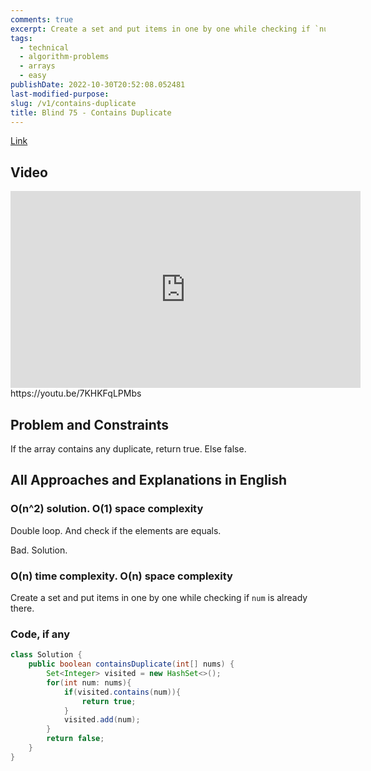 ```yaml
---
comments: true
excerpt: Create a set and put items in one by one while checking if `num` is already there.
tags:
  - technical
  - algorithm-problems
  - arrays
  - easy
publishDate: 2022-10-30T20:52:08.052481
last-modified-purpose:
slug: /v1/contains-duplicate
title: Blind 75 - Contains Duplicate
---
```


[Link](https://leetcode.com/problems/contains-duplicate/)

## Video

<iframe width="560" height="315" src="https://www.youtube.com/embed/7KHKFqLPMbs" title="YouTube video player" frameborder="0" allow="accelerometer; autoplay; clipboard-write; encrypted-media; gyroscope; picture-in-picture" allowfullscreen></iframe>https://youtu.be/7KHKFqLPMbs

## Problem and Constraints

If the array contains any duplicate, return true. Else false.

## All Approaches and Explanations in English

### O(n^2) solution. O(1) space complexity

Double loop. And check if the elements are equals.

Bad. Solution.

### O(n) time complexity. O(n) space complexity

Create a set and put items in one by one while checking if `num` is already there.

### Code, if any

```java
class Solution {
    public boolean containsDuplicate(int[] nums) {
        Set<Integer> visited = new HashSet<>();
        for(int num: nums){
            if(visited.contains(num)){
                return true;
            }
            visited.add(num);
        }
        return false;
    }
}
```
